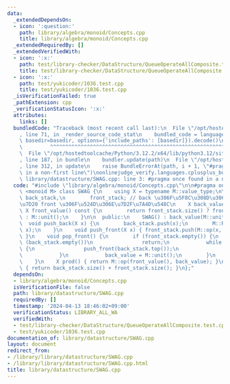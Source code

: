 ```yaml
---
data:
  _extendedDependsOn:
  - icon: ':question:'
    path: library/algebra/monoid/Concepts.cpp
    title: library/algebra/monoid/Concepts.cpp
  _extendedRequiredBy: []
  _extendedVerifiedWith:
  - icon: ':x:'
    path: test/library-checker/DataStructure/QueueOperateAllComposite.test.cpp
    title: test/library-checker/DataStructure/QueueOperateAllComposite.test.cpp
  - icon: ':x:'
    path: test/yukicoder/1036.test.cpp
    title: test/yukicoder/1036.test.cpp
  _isVerificationFailed: true
  _pathExtension: cpp
  _verificationStatusIcon: ':x:'
  attributes:
    links: []
  bundledCode: "Traceback (most recent call last):\n  File \"/opt/hostedtoolcache/Python/3.12.2/x64/lib/python3.12/site-packages/onlinejudge_verify/documentation/build.py\"\
    , line 71, in _render_source_code_stat\n    bundled_code = language.bundle(stat.path,\
    \ basedir=basedir, options={'include_paths': [basedir]}).decode()\n          \
    \         ^^^^^^^^^^^^^^^^^^^^^^^^^^^^^^^^^^^^^^^^^^^^^^^^^^^^^^^^^^^^^^^^^^^^^^^^^^^^^^^^^\n\
    \  File \"/opt/hostedtoolcache/Python/3.12.2/x64/lib/python3.12/site-packages/onlinejudge_verify/languages/cplusplus.py\"\
    , line 187, in bundle\n    bundler.update(path)\n  File \"/opt/hostedtoolcache/Python/3.12.2/x64/lib/python3.12/site-packages/onlinejudge_verify/languages/cplusplus_bundle.py\"\
    , line 312, in update\n    raise BundleErrorAt(path, i + 1, \"#pragma once found\
    \ in a non-first line\")\nonlinejudge_verify.languages.cplusplus_bundle.BundleErrorAt:\
    \ library/datastructure/SWAG.cpp: line 3: #pragma once found in a non-first line\n"
  code: "#include \"library/algebra/monoid/Concepts.cpp\"\n\n#pragma once\ntemplate\
    \ <monoid M> class SWAG {\n    using X = typename M::value_type;\n\n    std::stack<X>\
    \ back_stack,\n        front_stack; // back \u306F\u5F8C\u308D\u306E\u5404\u8981\
    \u7D20 front \u306F\u524D\u306E\u7D2F\u7A4D\u548C\n    X back_value;\n\n    inline\
    \ X front_value() const {\n        return front_stack.size() ? front_stack.top()\
    \ : M::unit();\n    }\n\n  public:\n    SWAG() : back_value(M::unit()) {}\n  \
    \  void push_back(X x) {\n        back_stack.push(x);\n        M::Rchop(back_value,\
    \ x);\n    }\n    void push_front(X x) { front_stack.push(M::op(x, front_value()));\
    \ }\n    void pop_front() {\n        if (front_stack.empty()) {\n            if\
    \ (back_stack.empty())\n                return;\n            while (back_stack.size())\
    \ {\n                push_front(back_stack.top());\n                back_stack.pop();\n\
    \            }\n            back_value = M::unit();\n        }\n        front_stack.pop();\n\
    \    }\n    X prod() { return M::op(front_value(), back_value); }\n    int size()\
    \ { return back_stack.size() + front_stack.size(); }\n};"
  dependsOn:
  - library/algebra/monoid/Concepts.cpp
  isVerificationFile: false
  path: library/datastructure/SWAG.cpp
  requiredBy: []
  timestamp: '2024-04-13 18:46:02+09:00'
  verificationStatus: LIBRARY_ALL_WA
  verifiedWith:
  - test/library-checker/DataStructure/QueueOperateAllComposite.test.cpp
  - test/yukicoder/1036.test.cpp
documentation_of: library/datastructure/SWAG.cpp
layout: document
redirect_from:
- /library/library/datastructure/SWAG.cpp
- /library/library/datastructure/SWAG.cpp.html
title: library/datastructure/SWAG.cpp
---
```

